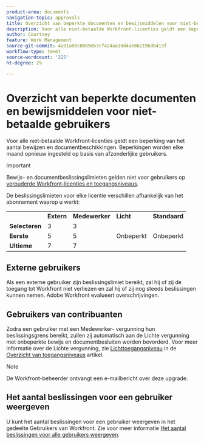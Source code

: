 ```yaml
---
product-area: documents
navigation-topic: approvals
title: Overzicht van beperkte documenten en bewijsmiddelen voor niet-betaalde gebruikers 
description: Voor alle niet-betaalde Workfront-licenties geldt een beperking van het aantal bewijzen en documentbeschikkingen. Beperkingen worden elke maand opnieuw ingesteld op basis van afzonderlijke gebruikers.
author: Courtney
feature: Work Management
source-git-commit: 4a91a00c8089eb3cf424aa10d4ae86219bd6413f
workflow-type: tm+mt
source-wordcount: '225'
ht-degree: 2%

---
```



# Overzicht van beperkte documenten en bewijsmiddelen voor niet-betaalde gebruikers

Voor alle niet-betaalde Workfront-licenties geldt een beperking van het aantal bewijzen en documentbeschikkingen. Beperkingen worden elke maand opnieuw ingesteld op basis van afzonderlijke gebruikers.

>[!IMPORTANT]
>
>Bewijs- en documentbeslissingslimieten gelden niet voor gebruikers op [verouderde Workfront-licenties en toegangsniveaus](/help/quicksilver/administration-and-setup/add-users/access-levels-and-object-permissions/wf-licenses.md).

De beslissingslimieten voor elke licentie verschillen afhankelijk van het abonnement waarop u werkt:

<table>
  <tr>
   <td> 
   </td>
   <td><strong>Extern</strong> 
   </td>
   <td><strong>Medewerker</strong> 
   </td>
   <td><strong>Licht</strong> 
   </td>
   <td><strong>Standaard</strong> 
   </td>
  </tr>
  <tr>
   <td><strong>Selecteren</strong> 
   </td>
   <td>3 
   </td>
   <td>3 
   </td>
   <td rowspan="3" >Onbeperkt 
   </td>
   <td rowspan="3" >Onbeperkt 
   </td>
  </tr>
  <tr>
   <td><strong>Eerste</strong> 
   </td>
   <td>5 
   </td>
   <td>5 
   </td>
  </tr>
  <tr>
   <td><strong>Ultieme</strong> 
   </td>
   <td>7 
   </td>
   <td>7 
   </td>
  </tr>
</table>

## Externe gebruikers

Als een externe gebruiker zijn beslissingslimiet bereikt, zal hij of zij de toegang tot Workfront niet verliezen en zal hij of zij nog steeds beslissingen kunnen nemen. Adobe Workfront evalueert overschrijvingen.

## Gebruikers van contribuanten

Zodra een gebruiker met een Medewerker- vergunning hun beslissingsgrens bereikt, zullen zij automatisch aan de Lichte vergunning met onbeperkte bewijs en documentbesluiten worden bevorderd. Voor meer informatie over de Lichte vergunning, zie [Lichttoegangsniveau](/help/quicksilver/administration-and-setup/add-users/how-access-levels-work/access-level-overview.md) in de [Overzicht van toegangsniveaus](/help/quicksilver/administration-and-setup/add-users/how-access-levels-work/access-level-overview.md) artikel.

>[!NOTE]
>
>De Workfront-beheerder ontvangt een e-mailbericht over deze upgrade.


## Het aantal beslissingen voor een gebruiker weergeven

U kunt het aantal beslissingen voor een gebruiker weergeven in het gedeelte Gebruikers van Workfront. Zie voor meer informatie [Het aantal beslissingen voor alle gebruikers weergeven](/help/quicksilver/review-and-approve-work/tips-tricks-troubleshooting-approvals/view-number-of-decisions-for-users.md).
